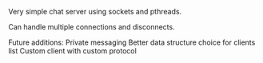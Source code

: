 Very simple chat server using sockets and pthreads.

Can handle multiple connections and disconnects.

Future additions:
Private messaging
Better data structure choice for clients list
Custom client with custom protocol

